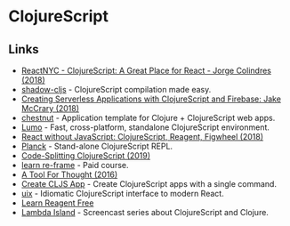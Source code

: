 # ClojureScript

## Links

* [ReactNYC - ClojureScript: A Great Place for React - Jorge Colindres \(2018\)](https://www.youtube.com/watch?v=81_p6PSu064)
* [shadow-cljs](https://github.com/thheller/shadow-cljs) - ClojureScript compilation made easy.
* [Creating Serverless Applications with ClojureScript and Firebase: Jake McCrary \(2018\)](https://www.youtube.com/watch?v=rMqo3lgxe7o)
* [chestnut](https://github.com/plexus/chestnut) - Application template for Clojure + ClojureScript web apps.
* [Lumo](https://github.com/anmonteiro/lumo) - Fast, cross-platform, standalone ClojureScript environment.
* [React without JavaScript: ClojureScript, Reagent, Figwheel \(2018\)](https://www.youtube.com/watch?v=R07s6JpJICo)
* [Planck](https://github.com/planck-repl/planck) - Stand-alone ClojureScript REPL.
* [Code-Splitting ClojureScript \(2019\)](https://code.thheller.com/blog/shadow-cljs/2019/03/03/code-splitting-clojurescript.html)
* [learn re-frame](https://www.learnreframe.com/) - Paid course.
* [A Tool For Thought \(2016\)](http://swannodette.github.io/2016/06/03/tools-for-thought)
* [Create CLJS App](https://github.com/filipesilva/create-cljs-app) - Create ClojureScript apps with a single command.
* [uix](https://github.com/roman01la/uix) - Idiomatic ClojureScript interface to modern React.
* [Learn Reagent Free](https://www.jacekschae.com/courses/learn-reagent-free/)
* [Lambda Island](https://lambdaisland.com/) - Screencast series about ClojureScript and Clojure.

